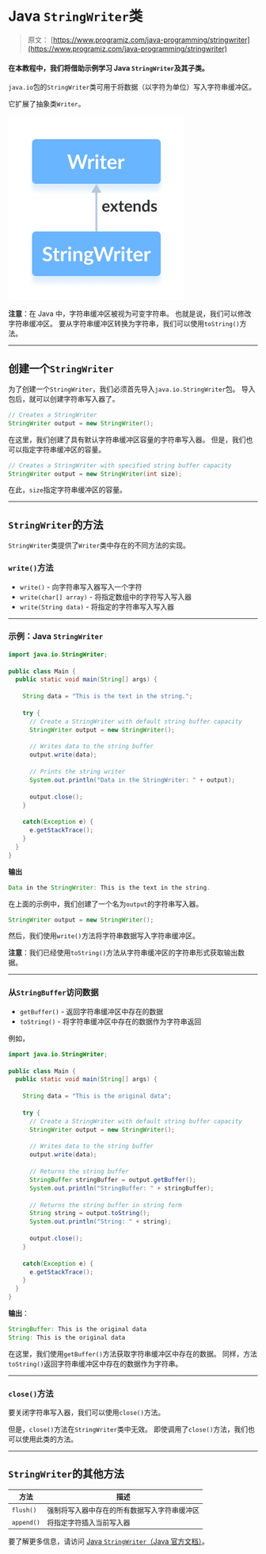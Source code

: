 # Java `StringWriter`类

> 原文： [https://www.programiz.com/java-programming/stringwriter](https://www.programiz.com/java-programming/stringwriter)

#### 在本教程中，我们将借助示例学习 Java `StringWriter`及其子类。

`java.io`包的`StringWriter`类可用于将数据（以字符为单位）写入字符串缓冲区。

它扩展了抽象类`Writer`。

![The StringWriter class is a subclass of Java Writer.](img/0984905158ae231b82e604b35340e970.png "Java String Writer")

**注意**：在 Java 中，字符串缓冲区被视为可变字符串。 也就是说，我们可以修改字符串缓冲区。 要从字符串缓冲区转换为字符串，我们可以使用`toString()`方法。

* * *

## 创建一个`StringWriter`

为了创建一个`StringWriter`，我们必须首先导入`java.io.StringWriter`包。 导入包后，就可以创建字符串写入器了。

```java
// Creates a StringWriter
StringWriter output = new StringWriter(); 
```

在这里，我们创建了具有默认字符串缓冲区容量的字符串写入器。 但是，我们也可以指定字符串缓冲区的容量。

```java
// Creates a StringWriter with specified string buffer capacity
StringWriter output = new StringWriter(int size); 
```

在此，`size`指定字符串缓冲区的容量。

* * *

## `StringWriter`的方法

`StringWriter`类提供了`Writer`类中存在的不同方法的实现。

### `write()`方法

*   `write()` - 向字符串写入器写入一个字符
*   `write(char[] array)` - 将指定数组中的字符写入写入器
*   `write(String data)` - 将指定的字符串写入写入器

* * *

### 示例：Java `StringWriter`

```java
import java.io.StringWriter;

public class Main {
  public static void main(String[] args) {

    String data = "This is the text in the string.";

    try {
      // Create a StringWriter with default string buffer capacity
      StringWriter output = new StringWriter();

      // Writes data to the string buffer
      output.write(data);

      // Prints the string writer
      System.out.println("Data in the StringWriter: " + output);

      output.close();
    }

    catch(Exception e) {
      e.getStackTrace();
    }
  }
} 
```

**输出**

```java
Data in the StringWriter: This is the text in the string. 
```

在上面的示例中，我们创建了一个名为`output`的字符串写入器。

```java
StringWriter output = new StringWriter(); 
```

然后，我们使用`write()`方法将字符串数据写入字符串缓冲区。

**注意**：我们已经使用`toString()`方法从字符串缓冲区的字符串形式获取输出数据。

* * *

### 从`StringBuffer`访问数据

*   `getBuffer()` - 返回字符串缓冲区中存在的数据
*   `toString()` - 将字符串缓冲区中存在的数据作为字符串返回

例如，

```java
import java.io.StringWriter;

public class Main {
  public static void main(String[] args) {

    String data = "This is the original data";

    try {
      // Create a StringWriter with default string buffer capacity
      StringWriter output = new StringWriter();

      // Writes data to the string buffer
      output.write(data);

      // Returns the string buffer
      StringBuffer stringBuffer = output.getBuffer();
      System.out.println("StringBuffer: " + stringBuffer);

      // Returns the string buffer in string form
      String string = output.toString();
      System.out.println("String: " + string);

      output.close();
    }

    catch(Exception e) {
      e.getStackTrace();
    }
  }
} 
```

**输出**：

```java
StringBuffer: This is the original data
String: This is the original data 
```

在这里，我们使用`getBuffer()`方法获取字符串缓冲区中存在的数据。 同样，方法`toString()`返回字符串缓冲区中存在的数据作为字符串。

* * *

### `close()`方法

要关闭字符串写入器，我们可以使用`close()`方法。

但是，`close()`方法在`StringWriter`类中无效。 即使调用了`close()`方法，我们也可以使用此类的方法。

* * *

## `StringWriter`的其他方法

| 方法 | 描述 |
| --- | --- |
| `flush()` | 强制将写入器中存在的所有数据写入字符串缓冲区 |
| `append()` | 将指定字符插入当前写入器 |

要了解更多信息，请访问 [Java `StringWriter`（Java 官方文档）](https://docs.oracle.com/en/java/javase/13/docs/api/java.base/java/io/StringWriter.html "Java StringWriter (official Java documentation)")。